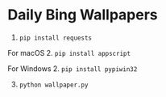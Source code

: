 # Daily Bing Wallpapers


1. `pip install requests`

For macOS
2. `pip install appscript`

For Windows
2. `pip install pypiwin32`


3. `python wallpaper.py`
